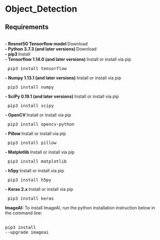 # Object_Detection
## Requirements
<br> 
       <span><b>- Resnet50 Tensorflow model </b>      <a href="resnet50_coco_best_v2.0.1.h5
" style="text-decoration: none;" >Download</a>  </span> <br>
       <span><b>- Python 3.7.3 (and later versions) </b>      <a href="https://www.python.org/downloads/" style="text-decoration: none;" >Download</a>  </span> <br>
       <span><b>- pip3 </b>              <a href="https://pypi.python.org/pypi/pip" style="text-decoration: none;" >Install</a></span> <br>
       <span><b>- Tensorflow 1.14.0 (and later versions)  </b>      <a href="https://www.tensorflow.org/install/install_windows" style="text-decoration: none;" > Install</a></span> or install via pip <pre> pip3 install tensorflow </pre> 
       <span><b>- Numpy 1.13.1 (and later versions) </b>      <a href="https://www.scipy.org/install.html" style="text-decoration: none;" >Install</a></span> or install via pip <pre> pip3 install numpy </pre> 
       <span><b>- SciPy 0.19.1 (and later versions) </b>      <a href="https://www.scipy.org/install.html" style="text-decoration: none;" >Install</a></span> or install via pip <pre> pip3 install scipy </pre> 
       <span><b>- OpenCV  </b>        <a href="https://pypi.python.org/pypi/opencv-python" style="text-decoration: none;" >Install</a></span> or install via pip <pre> pip3 install opencv-python </pre> 
       <span><b>- Pillow  </b>       <a href="https://pypi.org/project/Pillow/2.2.1/" style="text-decoration: none;" >Install</a></span> or install via pip <pre> pip3 install pillow </pre> 
       <span><b>- Matplotlib  </b>       <a href="https://matplotlib.org/users/installing.html" style="text-decoration: none;" >Install</a></span> or install via pip <pre> pip3 install matplotlib </pre> 
       <span><b>- h5py  </b>       <a href="http://docs.h5py.org/en/latest/build.html" style="text-decoration: none;" >Install</a></span> or install via pip <pre> pip3 install h5py </pre> 
       <span><b>- Keras 2.x  </b>     <a href="https://keras.io/#installation" style="text-decoration: none;" >Install</a></span> or install via pip <pre> pip3 install keras </pre> 

 <b>ImageAI:</b> To install ImageAI, run the python installation instruction below in the command line: <br><br>
    <pre>pip3 install --upgrade imageai </pre> <br><br> <br>
    

